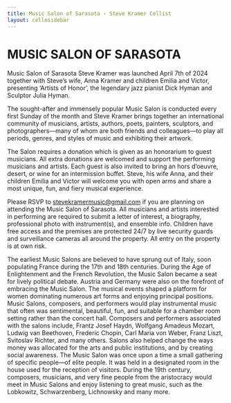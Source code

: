 ```yaml
---
title: Music Salon of Sarasota ‹ Steve Kramer Cellist
layout: cellosidebar
---
```

# MUSIC SALON OF SARASOTA
Music Salon of Sarasota Steve Kramer was launched April 7th of 2024 together with Steve’s wife, Anna Kramer and children Emilia and Victor, presenting ‘Artists of Honor’, the legendary jazz pianist Dick Hyman and Sculptor Julia Hyman.

The sought-after and immensely popular Music Salon is conducted every first Sunday of the month and Steve Kramer brings together an international community of musicians, artists, authors, poets, painters, sculptors, and photographers—many of whom are both friends and colleagues—to play all periods, genres, and styles of music and exhibiting their artwork. 

The Salon requires a donation which is given as an honorarium to guest musicians.  All extra donations are welcomed and support the performing musicians and artists.  Each guest is also invited to bring an hors d’oeuvre, desert, or wine for an intermission buffet.  Steve, his wife Anna, and their children Emilia and Victor will welcome you with open arms and share a most unique, fun, and fiery musical experience.  

Please RSVP to stevekramermusic@gmail.com if you are planning on attending the Music Salon of Sarasota.  All musicians and artists interested in performing are required to submit a letter of interest, a biography, professional photo with instrument(s), and ensemble info.  Children have free access and the premises are protected 24/7 by live security guards and surveillance cameras all around the property.  All entry on the property is at own risk.

The earliest Music Salons are believed to have sprung out of Italy, soon populating France during the 17th and 18th centuries.  During the Age of Enlightenment and the French Revolution, the Music Salon became a seat for lively political debate.  Austria and Germany were also on the forefront of embracing the Music Salon.  The musical events shaped a platform for women dominating numerous art forms and enjoying principal positions.  Music Salons, composers, and performers would play instrumental music that often was sentimental, beautiful, fun, and suitable for a chamber room setting rather than the concert hall.  Composers and performers associated with the salons include, Frantz Josef Haydn, Wolfgang Amadeus Mozart, Ludwig van Beethoven, Frederic Chopin, Carl Maria von Weber, Franz Liszt, Svitoslav Richter, and many others.  Salons also helped change the ways money was allocated for the arts and public institutions, and by creating social awareness.   The Music Salon was once upon a time a small gathering of specific people—of elite people.  It was held in a designated room in the house used for the reception of visitors.  During the 19th century, composers, musicians, and very fine people from the aristocracy would meet in Music Salons and enjoy listening to great music, such as the Lobkowitz, Schwarzenberg, Lichnowsky and many more.


